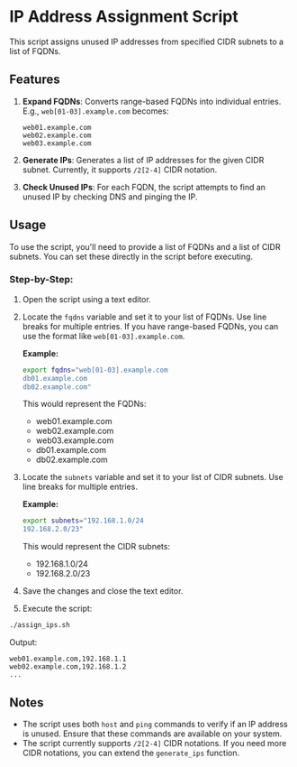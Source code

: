 # IP Address Assignment Script

This script assigns unused IP addresses from specified CIDR subnets to a list of FQDNs.

## Features

1. **Expand FQDNs**: Converts range-based FQDNs into individual entries. E.g., `web[01-03].example.com` becomes:
    ```
    web01.example.com
    web02.example.com
    web03.example.com
    ```

2. **Generate IPs**: Generates a list of IP addresses for the given CIDR subnet. Currently, it supports `/2[2-4]` CIDR notation. 

3. **Check Unused IPs**: For each FQDN, the script attempts to find an unused IP by checking DNS and pinging the IP.

## Usage

To use the script, you'll need to provide a list of FQDNs and a list of CIDR subnets. You can set these directly in the script before executing.

### Step-by-Step:

1. Open the script using a text editor.

2. Locate the `fqdns` variable and set it to your list of FQDNs. Use line breaks for multiple entries. If you have range-based FQDNs, you can use the format like `web[01-03].example.com`.

   **Example:**
   ```bash
   export fqdns="web[01-03].example.com
   db01.example.com
   db02.example.com"
   ```

   This would represent the FQDNs:
   - web01.example.com
   - web02.example.com
   - web03.example.com
   - db01.example.com
   - db02.example.com

3. Locate the `subnets` variable and set it to your list of CIDR subnets. Use line breaks for multiple entries.

   **Example:**
   ```bash
   export subnets="192.168.1.0/24
   192.168.2.0/23"
   ```

   This would represent the CIDR subnets:
   - 192.168.1.0/24
   - 192.168.2.0/23

4. Save the changes and close the text editor.

5. Execute the script:

```bash
./assign_ips.sh
```

Output:
```
web01.example.com,192.168.1.1
web02.example.com,192.168.1.2
...
```

## Notes

- The script uses both `host` and `ping` commands to verify if an IP address is unused. Ensure that these commands are available on your system.
- The script currently supports `/2[2-4]` CIDR notations. If you need more CIDR notations, you can extend the `generate_ips` function.

